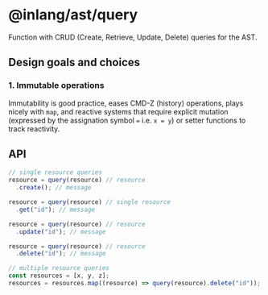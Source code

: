 # @inlang/ast/query

Function with CRUD (Create, Retrieve, Update, Delete) queries for the AST.

## Design goals and choices

### 1. Immutable operations

Immutability is good practice, eases CMD-Z (history) operations, plays nicely with `map`, and reactive systems that require explicit mutation (expressed by the assignation symbol `=` i.e. `x = y`) or setter functions to track reactivity.

## API

```js
// single resource queries
resource = query(resource) // resource
  .create(); // message

resource = query(resource) // single resource
  .get("id"); // message

resource = query(resource) // resource
  .update("id"); // message

resource = query(resource) // resource
  .delete("id"); // message

// multiple resource queries
const resources = [x, y, z];
resources = resources.map((resource) => query(resource).delete("id"));
```
